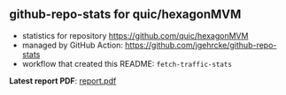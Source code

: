## github-repo-stats for quic/hexagonMVM

- statistics for repository https://github.com/quic/hexagonMVM
- managed by GitHub Action: https://github.com/jgehrcke/github-repo-stats
- workflow that created this README: `fetch-traffic-stats`

**Latest report PDF**: [report.pdf](https://github.com/njjetha/OSDO/raw/github-repo-stats/quic/hexagonMVM/latest-report/report.pdf)

